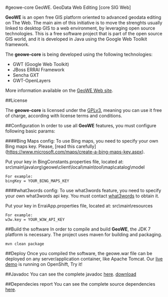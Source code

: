 #geowe-core
GeoWE. GeoData Web Editing [core SIG Web]

**GeoWE** is an open free GIS platform oriented to advanced geodata editing on The Web. The main aim of this initiative is to move the strenghts usually linked to desktop GIS to a web environment, by leveraging open source technologies. This is a free software project that is part of the open source GIS world, and it is developed in Java using the Google Web Toolkit framework.


The **geowe-core** is being developed using the following technologies:
- GWT (Google Web Toolkit)
- JBoss ERRAI Framework
- Sencha GXT
- GWT-OpenLayers

More information available on the [GeoWE Web site](http://geowe.org/).

##License

The **geowe-core** is licensed under the [GPLv3](https://www.gnu.org/licenses/gpl-3.0.html), meaning you can use it free of charge, according with license terms and conditions.

##Configuration
In order to use all **GeoWE** features, you must configure following basic params:

####Bing Maps config:
To use Bing maps, you need to specify your own Bing maps key. Please, [read this carefully] (https://www.microsoft.com/maps/create-a-bing-maps-key.aspx).

Put your key in BingConstants.properties file, located at: src\main\java\org\geowe\client\local\main\tool\map\catalog\model

	For example:
	bingKey = YOUR_BING_MAPS_KEY

####what3words config:
To use what3words feature, you need to specify your own what3words api key. You must contact [what3words](http://what3words.com) to obtain it.

Put your key in ErraiApp.properties file, located at: src\main\resources

	For example:
	w3w.key = YOUR_W3W_API_KEY
	
##Build the software
In order to compile and build **GeoWE**, the JDK 7 platform is necessary. The project uses maven for building and packaging.
	
	mvn clean package

##Deploy
Once you compiled the software, the geowe.war file can be deployed on any server/application container, like Apache Tomcat. Our [live demo](http://map.geowe.org) is running on OpenShift, Try it!

##Javadoc
You can see the complete javadoc [here](http://www.geowe.org/source/apidocs). [download](http://www.geowe.org/source/apidocs/geowe-api.rar)

##Dependecies report
You can see the complete source dependencies [here](http://www.geowe.org/source/dependencies). 

